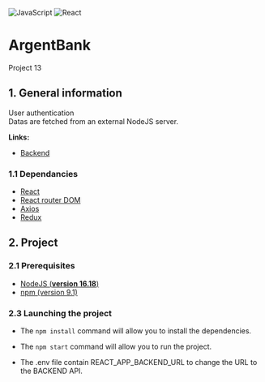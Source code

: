 ![JavaScript](https://img.shields.io/badge/javascript-%23323330.svg?style=for-the-badge&logo=javascript&logoColor=%23F7DF1E)
![React](https://img.shields.io/badge/react-%2320232a.svg?style=for-the-badge&logo=react&logoColor=%2361DAFB)

# ArgentBank

Project 13

## 1. General information
User authentication<br />
Datas are fetched from an external NodeJS server.

**Links:**
- [Backend](https://github.com/OpenClassrooms-Student-Center/Project-10-Bank-API)

### 1.1 Dependancies
- [React](https://reactjs.org/)
- [React router DOM](https://v5.reactrouter.com/web/guides/quick-start)
- [Axios](https://axios-http.com/fr/docs/intro)
- [Redux](https://redux.js.org/)

## 2. Project

### 2.1 Prerequisites

- [NodeJS (**version 16.18**)](https://nodejs.org/en/)
- [npm (version 9.1)](https://www.npmjs.com/)

### 2.3 Launching the project

- The `npm install` command will allow you to install the dependencies.
- The `npm start` command will allow you to run the project.

- The .env file contain REACT_APP_BACKEND_URL to change the URL to the BACKEND API.
